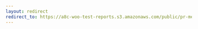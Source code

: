 ```yaml
---
layout: redirect
redirect_to: https://a8c-woo-test-reports.s3.amazonaws.com/public/pr-merge/38961/api/index.html
---
```

